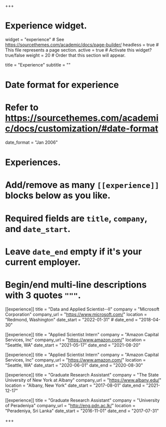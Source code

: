 +++
# Experience widget.
widget = "experience"  # See https://sourcethemes.com/academic/docs/page-builder/
headless = true  # This file represents a page section.
active = true  # Activate this widget? true/false
weight = 20  # Order that this section will appear.

title = "Experience"
subtitle = ""

# Date format for experience
#   Refer to https://sourcethemes.com/academic/docs/customization/#date-format
date_format = "Jan 2006"

# Experiences.
#   Add/remove as many `[[experience]]` blocks below as you like.
#   Required fields are `title`, `company`, and `date_start`.
#   Leave `date_end` empty if it's your current employer.
#   Begin/end multi-line descriptions with 3 quotes `"""`.

[[experience]]
   	title = "Data and Applied Scientist--II"
	company = "Microsoft Corporation"
	company_url = "https://www.microsoft.com/"
	location = "Redmond, Washington"
	date_start = "2022-01-31"
	# date_end = "2018-04-30"

[[experience]]
	title = "Applied Scientist Intern"
	company = "Amazon Capital Services, Inc"
	company_url = "https://www.amazon.com/"
	location = "Seattle, WA"
	date_start = "2021-05-17"
	date_end = "2021-08-20"

[[experience]]
	title = "Applied Scientist Intern"
	company = "Amazon Capital Services, Inc"
	company_url = "https://www.amazon.com/"
	location = "Seattle, WA"
	date_start = "2020-06-01"
	date_end = "2020-08-30"
	
	
[[experience]]
	title = "Graduate Research Assistant"
	company = "The State University of New York at Albany"
	company_url = "https://www.albany.edu/"
	location = "Albany, New York"
	date_start = "2017-08-01"
        date_end = "2021-12-17"

	  
  
[[experience]]
	title = "Graduate Research Assistant"
	company = "University of Peradeniya"
	company_url = "http://eng.pdn.ac.lk/"
	location = "Peradeniya, Sri Lanka"
	date_start = "2016-11-01"
	date_end = "2017-07-31"

+++
